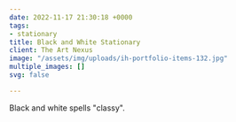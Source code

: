 ```yaml
---
date: 2022-11-17 21:30:18 +0000
tags:
- stationary
title: Black and White Stationary
client: The Art Nexus
image: "/assets/img/uploads/ih-portfolio-items-132.jpg"
multiple_images: []
svg: false

---
```

Black and white spells "classy".